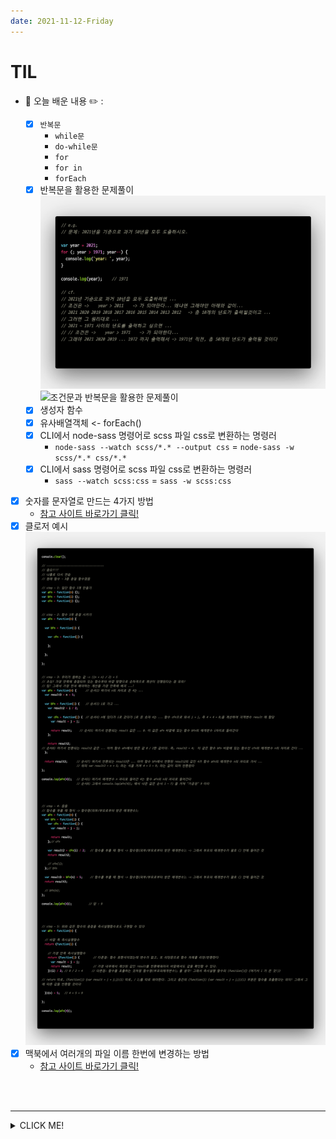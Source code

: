 ```yaml
---
date: 2021-11-12-Friday
---
```


# TIL
- 📝 오늘 배운 내용 ✏️ : 
  - [x] `반복문` 
    - `while문`
    - `do-while문`
    - `for`
    - `for in`
    - `forEach`
  - [X] 반복문을 활용한 문제풀이 
    <img src="./images/1971년까지출력.png" alt="반복문을 활용한 문제풀이" width="px" height="px" style="padding-left: px;" />
    <img src="./images/제어문혼합연습문제.png" alt="조건문과 반복문을 활용한 문제풀이" width="px" height="px" style="padding-left: px;" />
  - [X] 생성자 함수 
  <!-- https://doitnow-man.tistory.com/132 -->
  - [X] 유사배열객체 <- forEach()
  <!-- https://curryyou.tistory.com/202 -->


  <!-- - 클로저와 즉시실행함수 
  https://wookgu.tistory.com/7 -->

  - [X] CLI에서 node-sass 명령어로 scss 파일 css로 변환하는 명령러 
    - `node-sass --watch scss/*.* --output css` 
     = `node-sass -w scss/*.* css/*.*` 
  - [X] CLI에서 sass 명령어로 scss 파일 css로 변환하는 명령러 
    - `sass --watch scss:css` 
     = `sass -w scss:css` 

<!--  -->


  - [X] 숫자를 문자열로 만드는 4가지 방법 
    - [참고 사이트 바로가기 클릭!](https://hianna.tistory.com/491)
  - [X] 클로저 예시 
    <img src="./images/closure_code.png" alt="즉시실행함수로 클로저 구현. 클로저를 통해 외부에 정보 노출을 방지할 수 있고, 클로저는 바로 값만 계산하여 (메모리 할당 없이) 값만을 리턴하기 때문에 속도가 일반 함수보다 빠르다고 한다." width="px" height="px" style="padding-left: px;" /> 
  - [x] 맥북에서 여러개의 파일 이름 한번에 변경하는 방법 
    - [참고 사이트 바로가기 클릭!](https://archivers.tistory.com/55)

<br />
<br />

---
<details>
<summary>CLICK ME!</summary>  

- cf.  
  - ✨ Only 선생님's 강의 ✨
  - https://developer.mozilla.org/ko/docs/Web/JavaScript/Reference/Statements/if...else
  - https://hianna.tistory.com/4
  - https://www.daleseo.com/js-key-events/ 

</detials>   

